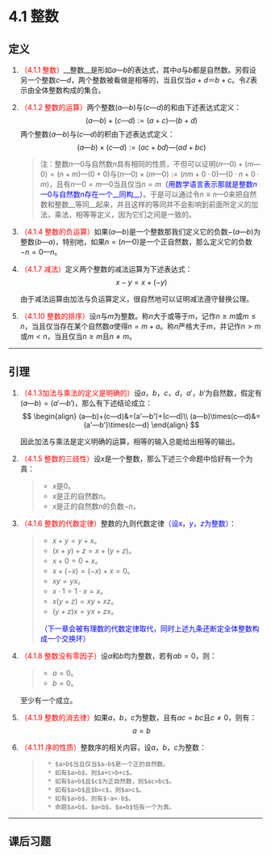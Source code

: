 # 4.1 整数

## 定义

1. <font color=red>（4.1.1 整数）</font>__整数__是形如$a—b$的表达式，其中$a$与$b$都是自然数。另假设另一个整数$c—d$，两个整数被看做是相等的，当且仅当$a+d＝b+c$。令$\mathbb Z$表示由全体整数构成的集合。

2. <font color=red>（4.1.2 整数的运算）</font>两个整数$(a—b)$与$(c—d)$的和由下述表达式定义：
   $$
   (a—b)+(c—d):=(a+c)—(b+d)
   $$
   两个整数$(a—b)$与$(c—d)$的积由下述表达式定义：
   $$
   (a—b)\times(c—d):=(ac+bd)—(ad+bc)
   $$

    >注：整数$n—0$与自然数$n$具有相同的性质，不但可以证明$(n—0)+(m—0)=(n+m)—(0+0)$与$(n—0)\times(m—0):=(nm+0\cdot0)—(0\cdot n+0\cdot m)$，且有$n—0=m—0$当且仅当$n=m$<font color=blue>（用数学语言表示那就是整数$n—0$与自然数$n$存在一个__同构__）</font>。于是可以通过令$n\equiv n—0$来把自然数和整数__等同__起来，并且这样的等同并不会影响到前面所定义的加法，乘法，相等等定义，因为它们之间是一致的。

3. <font color=red>（4.1.4 整数的负运算）</font>如果$(a—b)$是一个整数那我们定义它的负数$-(a—b)$为整数$(b—a)$，特别地，如果$n=(n—0)$是一个正自然数，那么定义它的负数$-n=0—n$。
   
4. <font color=red>（4.1.7 减法）</font>定义两个整数的减法运算为下述表达式：
   $$
   x-y=x+(-y)
   $$
   
   由于减法运算由加法与负运算定义，很自然地可以证明减法遵守替换公理。
   
5. <font color=red>（4.1.10 整数的排序）</font>设$n$与$m$为整数。称$n$大于或等于$m$，记作$n\geq m$或$m\leq n$，当且仅当存在某个自然数$a$使得$n=m+a$。称$n$严格大于$m$，并记作$n>m$或$m<n$，当且仅当$n\geq m$且$n\ne m$。

---

## 引理

1. <font color=red>（4.1.3加法与乘法的定义是明确的）</font>设$a$，$b$，$c$，$d$，$a'$，$b'$为自然数，假定有$(a—b)=(a'—b')$，那么有下述结论成立：
   $$
   \begin{align}
   (a—b)+(c—d)&=(a'—b')+(c—d)\\
   (a—b)\times(c—d)&=(a'—b')\times(c—d)
   \end{align}
   $$

   因此加法与乘法是定义明确的运算，相等的输入总能给出相等的输出。

2. <font color=red>（4.1.5 整数的三歧性）</font>设$x$是一个整数，那么下述三个命题中恰好有一个为真：

   > * $x$是$0$。
   > * $x$是正的自然数$n$。
   > * $x$是正的自然数$n$的负数$-n$。

3. <font color=red>（4.1.6 整数的代数定律）</font>整数的九则代数定律<font color=blue>（设$x$，$y$，$z$为整数）</font>：

   > * $x+y=y+x$。
   > * $(x+y)+z=x+(y+z)$。
   > * $x+0=0+x$。
   > * $x+(-x)=(-x)+x=0$。
   > * $xy=yx$。
   > * $x\cdot 1=1\cdot x=x$。
   > * $x(y+z)=xy+xz$。
   > * $(y+z)x=yx+zx$。
   >
   > <font color=blue>（下一章会被有理数的代数定律取代，同时上述九条还断定全体整数构成一个交换环）</font>
   
4. <font color=red>（4.1.8 整数没有零因子）</font>设$a$和$b$均为整数，若有$ab=0$，则：
   
   > * $a=0$。
   > * $b=0$。
   
   至少有一个成立。
   
4. <font color=red>（4.1.9 整数的消去律）</font>如果$a$，$b$，$c$为整数，且有$ac=bc$且$c\ne0$，则有：
    $$
    a=b
    $$
    
4. <font color=red>（4.1.11 序的性质）</font>整数序的相关内容，设$a$，$b$，$c$为整数：
   
   >       * $a>b$当且仅当$a—b$是一个正的自然数。
   >       * 如有$a>b$，则$a+c>b+c$。
   >       * 如有$a>b$且$c$为正自然数，则$ac>bc$。
   >       * 如有$a>b$且$b>c$，则$a>c$。
   >       * 如有$a>b$，则有$-a<-b$。
   >       * 命题$a>b$，$a<b$，$a=b$恰有一个为真。

---

## 课后习题
